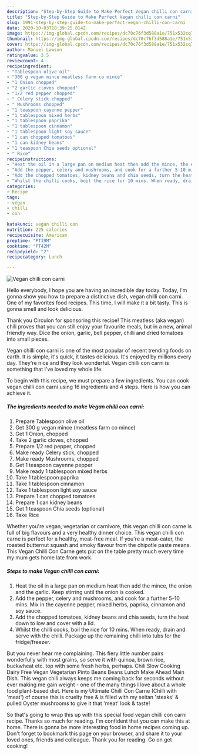 ```yaml
---
description: "Step-by-Step Guide to Make Perfect Vegan chilli con carni"
title: "Step-by-Step Guide to Make Perfect Vegan chilli con carni"
slug: 1991-step-by-step-guide-to-make-perfect-vegan-chilli-con-carni
date: 2020-10-03T18:39:25.814Z
image: https://img-global.cpcdn.com/recipes/dc70c76f3d588a1e/751x532cq70/vegan-chilli-con-carni-recipe-main-photo.jpg
thumbnail: https://img-global.cpcdn.com/recipes/dc70c76f3d588a1e/751x532cq70/vegan-chilli-con-carni-recipe-main-photo.jpg
cover: https://img-global.cpcdn.com/recipes/dc70c76f3d588a1e/751x532cq70/vegan-chilli-con-carni-recipe-main-photo.jpg
author: Manuel Lawson
ratingvalue: 3.5
reviewcount: 4
recipeingredient:
- "Tablespoon olive oil"
- "300 g vegan mince meatless farm co mince"
- "1 Onion chopped"
- "2 garlic cloves chopped"
- "1/2 red pepper chopped"
- " Celery stick chopped"
- " Mushrooms chopped"
- "1 teaspoon cayenne pepper"
- "1 tablespoon mixed herbs"
- "1 tablespoon paprika"
- "1 tablespoon cinnamon"
- "1 tablespoon light soy sauce"
- "1 can chopped tomatoes"
- "1 can kidney beans"
- "1 teaspoon Chia seeds optional"
- " Rice"
recipeinstructions:
- "Heat the oil in a large pan on medium heat then add the mince, the onion and the garlic. Keep stirring until the onion is cooked."
- "Add the pepper, celery and mushrooms, and cook for a further 5-10 mins. Mix in the cayenne pepper, mixed herbs, paprika, cinnamon and soy sauce."
- "Add the chopped tomatoes, kidney beans and chia seeds, turn the heat down to low and cover with a lid."
- "Whilst the chilli cooks, boil the rice for 10 mins. When ready, drain and serve with the chilli. Package up the remaining chilli into tubs for the fridge/freezer."
categories:
- Recipe
tags:
- vegan
- chilli
- con

katakunci: vegan chilli con 
nutrition: 225 calories
recipecuisine: American
preptime: "PT19M"
cooktime: "PT42M"
recipeyield: "2"
recipecategory: Lunch

---
```



![Vegan chilli con carni](https://img-global.cpcdn.com/recipes/dc70c76f3d588a1e/751x532cq70/vegan-chilli-con-carni-recipe-main-photo.jpg)

Hello everybody, I hope you are having an incredible day today. Today, I'm gonna show you how to prepare a distinctive dish, vegan chilli con carni. One of my favorites food recipes. This time, I will make it a bit tasty. This is gonna smell and look delicious.

Thank you Circulon for sponsoring this recipe! This meatless (aka vegan) chili proves that you can still enjoy your favourite meals, but in a new, animal friendly way. Dice the onion, garlic, bell pepper, chilli and dried tomatoes into small pieces.

Vegan chilli con carni is one of the most popular of recent trending foods on earth. It is simple, it's quick, it tastes delicious. It's enjoyed by millions every day. They're nice and they look wonderful. Vegan chilli con carni is something that I've loved my whole life.


To begin with this recipe, we must prepare a few ingredients. You can cook vegan chilli con carni using 16 ingredients and 4 steps. Here is how you can achieve it.

<!--inarticleads1-->

##### The ingredients needed to make Vegan chilli con carni:

1. Prepare Tablespoon olive oil
1. Get 300 g vegan mince (meatless farm co mince)
1. Get 1 Onion, chopped
1. Take 2 garlic cloves, chopped
1. Prepare 1/2 red pepper, chopped
1. Make ready  Celery stick, chopped
1. Make ready  Mushrooms, chopped
1. Get 1 teaspoon cayenne pepper
1. Make ready 1 tablespoon mixed herbs
1. Take 1 tablespoon paprika
1. Take 1 tablespoon cinnamon
1. Take 1 tablespoon light soy sauce
1. Prepare 1 can chopped tomatoes
1. Prepare 1 can kidney beans
1. Get 1 teaspoon Chia seeds (optional)
1. Take  Rice


Whether you&#39;re vegan, vegetarian or carnivore, this vegan chilli con carne is full of big flavours and a very healthy dinner choice. This vegan chilli con carne is perfect for a healthy, meat-free meal. If you&#39;re a meat-eater, the roasted butternut squash and smoky flavour from the chipotle paste means. This Vegan Chilli Con Carne gets put on the table pretty much every time my mum gets home late from work. 

<!--inarticleads2-->

##### Steps to make Vegan chilli con carni:

1. Heat the oil in a large pan on medium heat then add the mince, the onion and the garlic. Keep stirring until the onion is cooked.
1. Add the pepper, celery and mushrooms, and cook for a further 5-10 mins. Mix in the cayenne pepper, mixed herbs, paprika, cinnamon and soy sauce.
1. Add the chopped tomatoes, kidney beans and chia seeds, turn the heat down to low and cover with a lid.
1. Whilst the chilli cooks, boil the rice for 10 mins. When ready, drain and serve with the chilli. Package up the remaining chilli into tubs for the fridge/freezer.


But you never hear me complaining. This fiery little number pairs wonderfully with most grains, so serve it with quinoa, brown rice, buckwheat etc. top with some fresh herbs, perhaps. Chili Slow Cooking Dairy Free Vegan Vegetarian Pinto Beans Beans Lunch Make Ahead Main Dish. This vegan chili always keeps me coming back for seconds without ever making me gain weight - one of the many things I love about a whole food plant-based diet. Here is my Ultimate Chilli Con Carne (Chilli with &#39;meat&#39;) of course this is cruelty free &amp; is filled with my seitan &#39;steaks&#39; &amp; pulled Oyster mushrooms to give it that &#39;meat&#39; look &amp; taste! 

So that's going to wrap this up with this special food vegan chilli con carni recipe. Thanks so much for reading. I'm confident that you can make this at home. There is gonna be more interesting food in home recipes coming up. Don't forget to bookmark this page on your browser, and share it to your loved ones, friends and colleague. Thank you for reading. Go on get cooking!
